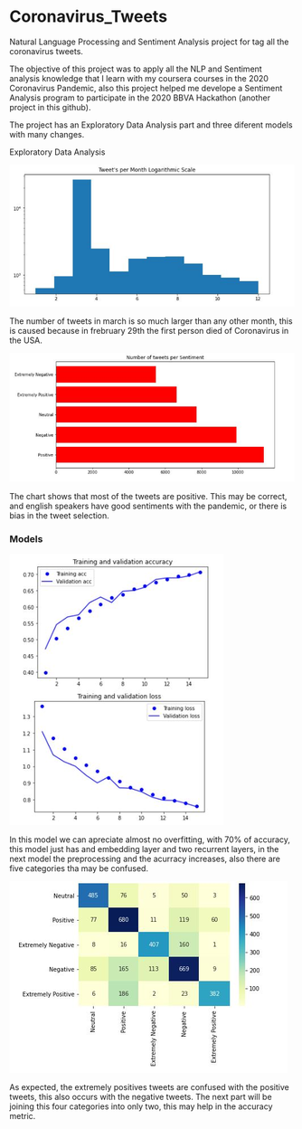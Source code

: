 # Coronavirus_Tweets
Natural Language Processing and Sentiment Analysis project for tag all the coronavirus tweets.

The objective of this project was to apply all the NLP and Sentiment analysis knowledge that I learn with my coursera courses in the 2020 Coronavirus Pandemic, also this project helped me develope a Sentiment Analysis program to participate in the 2020 BBVA Hackathon (another project in this github).

The project has an Exploratory Data Analysis part and three diferent models with many changes.

Exploratory Data Analysis

![alt text](1.JPG)

The number of tweets in march is so much larger than any other month, this is caused because in frebruary 29th the first person died of Coronavirus in the USA.

![alt text](2.JPG)

The chart shows that most of the tweets are positive. This may be correct, and english speakers have good sentiments with the pandemic, or there is bias in the tweet selection.

### Models

![alt text](3.JPG)

In this model we can apreciate almost no overfitting, with 70% of accuracy, this model just has and embedding layer and two recurrent layers, in the next model the preprocessing and the acurracy increases, also there are five categories tha may be confused.

![alt text](4.JPG)

As expected, the extremely positives tweets are confused with the positive tweets, this also occurs with the negative tweets. The next part will be joining this four categories into only two, this may help in the accuracy metric.
